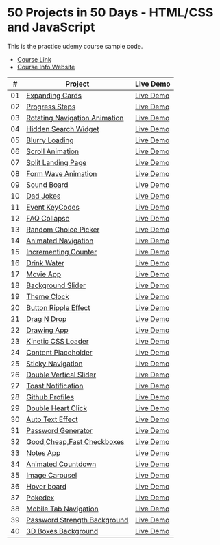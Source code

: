 # 50 Projects in 50 Days - HTML/CSS and JavaScript

This is the practice udemy course sample code.

-   [Course Link](https://www.udemy.com/course/50-projects-50-days)
-   [Course Info Website](https://50projects50days.com)


|  #  | Project                                                                                                                     | Live Demo                                                                         |
| :-: | --------------------------------------------------------------------------------------------------------------------------- | --------------------------------------------------------------------------------- |
| 01  | [Expanding Cards](https://github.com/e04ji3w94gj94/50-Projects-In-50-Days---HTML-CSS-JavaScript/tree/main/Day1-ExpandingCards)                             | [Live Demo](https://e04ji3w94gj94.github.io/50-Projects-In-50-Days---HTML-CSS-JavaScript/Day1-ExpandingCards/)               |
| 02  | [Progress Steps](https://github.com/e04ji3w94gj94/50-Projects-In-50-Days---HTML-CSS-JavaScript/tree/main/Day2-ProgressSteps)                               | [Live Demo](https://e04ji3w94gj94.github.io/50-Projects-In-50-Days---HTML-CSS-JavaScript/Day2-ProgressSteps/)                |
| 03  | [Rotating Navigation Animation](https://github.com/e04ji3w94gj94/50-Projects-In-50-Days---HTML-CSS-JavaScript/tree/main/Day3-RotatingNavigation) | [Live Demo](https://e04ji3w94gj94.github.io/50-Projects-In-50-Days---HTML-CSS-JavaScript/Day3-RotatingNavigation/) |
| 04  | [Hidden Search Widget](https://github.com/e04ji3w94gj94/50-Projects-In-50-Days---HTML-CSS-JavaScript/tree/main/Day4-HiddenSearchWidget) | [Live Demo](https://e04ji3w94gj94.github.io/50-Projects-In-50-Days---HTML-CSS-JavaScript/Day4-HiddenSearchWidget/) |
| 05  | [Blurry Loading](https://github.com/e04ji3w94gj94/50-Projects-In-50-Days---HTML-CSS-JavaScript/tree/main/Day5-BlurryLoading) | [Live Demo](https://e04ji3w94gj94.github.io/50-Projects-In-50-Days---HTML-CSS-JavaScript/Day5-BlurryLoading/) |
| 06  | [Scroll Animation](https://github.com/e04ji3w94gj94/50-Projects-In-50-Days---HTML-CSS-JavaScript/tree/main/Day6-ScrollAnimation) | [Live Demo](https://e04ji3w94gj94.github.io/50-Projects-In-50-Days---HTML-CSS-JavaScript/Day6-ScrollAnimation/) |
| 07  | [Split Landing Page](https://github.com/e04ji3w94gj94/50-Projects-In-50-Days---HTML-CSS-JavaScript/tree/main/Day7-SplitLandingPage) | [Live Demo](https://e04ji3w94gj94.github.io/50-Projects-In-50-Days---HTML-CSS-JavaScript/Day7-SplitLandingPage/) |
| 08  | [Form Wave Animation](https://github.com/e04ji3w94gj94/50-Projects-In-50-Days---HTML-CSS-JavaScript/tree/main/Day8-FormWaveAnimation) | [Live Demo](https://e04ji3w94gj94.github.io/50-Projects-In-50-Days---HTML-CSS-JavaScript/Day8-FormWaveAnimation/) |
| 09  | [Sound Board](https://github.com/e04ji3w94gj94/50-Projects-In-50-Days---HTML-CSS-JavaScript/tree/main/Day9-SoundBoard) | [Live Demo](https://e04ji3w94gj94.github.io/50-Projects-In-50-Days---HTML-CSS-JavaScript/Day9-SoundBoard/) |
| 10  | [Dad Jokes](https://github.com/e04ji3w94gj94/50-Projects-In-50-Days---HTML-CSS-JavaScript/tree/main/Day10-DadJokes) | [Live Demo](https://e04ji3w94gj94.github.io/50-Projects-In-50-Days---HTML-CSS-JavaScript/Day10-DadJokes/) |
| 11  | [Event KeyCodes](https://github.com/e04ji3w94gj94/50-Projects-In-50-Days---HTML-CSS-JavaScript/tree/main/Day11-EventKeyCodes) | [Live Demo](https://e04ji3w94gj94.github.io/50-Projects-In-50-Days---HTML-CSS-JavaScript/Day11-EventKeyCodes/) |
| 12  | [FAQ Collapse](https://github.com/e04ji3w94gj94/50-Projects-In-50-Days---HTML-CSS-JavaScript/tree/main/Day12-FAQCollapse) | [Live Demo](https://e04ji3w94gj94.github.io/50-Projects-In-50-Days---HTML-CSS-JavaScript/Day12-FAQCollapse/) |
| 13  | [Random Choice Picker](https://github.com/e04ji3w94gj94/50-Projects-In-50-Days---HTML-CSS-JavaScript/tree/main/Day13-RandomChoicePicker) | [Live Demo](https://e04ji3w94gj94.github.io/50-Projects-In-50-Days---HTML-CSS-JavaScript/Day13-RandomChoicePicker/) |
| 14  | [Animated Navigation](https://github.com/e04ji3w94gj94/50-Projects-In-50-Days---HTML-CSS-JavaScript/tree/main/Day14-AnimatedNavigation) | [Live Demo](https://e04ji3w94gj94.github.io/50-Projects-In-50-Days---HTML-CSS-JavaScript/Day14-AnimatedNavigation/) |
| 15  | [Incrementing Counter](https://github.com/e04ji3w94gj94/50-Projects-In-50-Days---HTML-CSS-JavaScript/tree/main/Day15-IncrementingCounter) | [Live Demo](https://e04ji3w94gj94.github.io/50-Projects-In-50-Days---HTML-CSS-JavaScript/Day15-IncrementingCounter/) |
| 16  | [Drink Water](https://github.com/e04ji3w94gj94/50-Projects-In-50-Days---HTML-CSS-JavaScript/tree/main/Day16-DrinkWater) | [Live Demo](https://e04ji3w94gj94.github.io/50-Projects-In-50-Days---HTML-CSS-JavaScript/Day16-DrinkWater/) |
| 17  | [Movie App](https://github.com/e04ji3w94gj94/50-Projects-In-50-Days---HTML-CSS-JavaScript/tree/main/Day17-MovieApp) | [Live Demo](https://e04ji3w94gj94.github.io/50-Projects-In-50-Days---HTML-CSS-JavaScript/Day17-MovieApp/) |
| 18  | [Background Slider](https://github.com/e04ji3w94gj94/50-Projects-In-50-Days---HTML-CSS-JavaScript/tree/main/Day18-BackgroundSlider) | [Live Demo](https://e04ji3w94gj94.github.io/50-Projects-In-50-Days---HTML-CSS-JavaScript/Day18-BackgroundSlider/) |
| 19  | [Theme Clock](https://github.com/e04ji3w94gj94/50-Projects-In-50-Days---HTML-CSS-JavaScript/tree/main/Day19-ThemeClock) | [Live Demo](https://e04ji3w94gj94.github.io/50-Projects-In-50-Days---HTML-CSS-JavaScript/Day19-ThemeClock/) |
| 20  | [Button Ripple Effect](https://github.com/e04ji3w94gj94/50-Projects-In-50-Days---HTML-CSS-JavaScript/tree/main/Day20-ButtonRippleEffect) | [Live Demo](https://e04ji3w94gj94.github.io/50-Projects-In-50-Days---HTML-CSS-JavaScript/Day20-ButtonRippleEffect/) |
| 21  | [Drag N Drop](https://github.com/e04ji3w94gj94/50-Projects-In-50-Days---HTML-CSS-JavaScript/tree/main/Day21-DragNDrop) | [Live Demo](https://e04ji3w94gj94.github.io/50-Projects-In-50-Days---HTML-CSS-JavaScript/Day21-DragNDrop/) |
| 22  | [Drawing App](https://github.com/e04ji3w94gj94/50-Projects-In-50-Days---HTML-CSS-JavaScript/tree/main/Day22-DrawingApp) | [Live Demo](https://e04ji3w94gj94.github.io/50-Projects-In-50-Days---HTML-CSS-JavaScript/Day22-DrawingApp/) |
| 23  | [Kinetic CSS Loader](https://github.com/e04ji3w94gj94/50-Projects-In-50-Days---HTML-CSS-JavaScript/tree/main/Day23-KineticCSSLoader) | [Live Demo](https://e04ji3w94gj94.github.io/50-Projects-In-50-Days---HTML-CSS-JavaScript/Day23-KineticCSSLoader/) |
| 24  | [Content Placeholder](https://github.com/e04ji3w94gj94/50-Projects-In-50-Days---HTML-CSS-JavaScript/tree/main/Day24-ContentPlaceholder) | [Live Demo](https://e04ji3w94gj94.github.io/50-Projects-In-50-Days---HTML-CSS-JavaScript/Day24-ContentPlaceholder/) |
| 25  | [Sticky Navigation](https://github.com/e04ji3w94gj94/50-Projects-In-50-Days---HTML-CSS-JavaScript/tree/main/Day25-StickyNavigation) | [Live Demo](https://e04ji3w94gj94.github.io/50-Projects-In-50-Days---HTML-CSS-JavaScript/Day25-StickyNavigation/) |
| 26  | [Double Vertical Slider](https://github.com/e04ji3w94gj94/50-Projects-In-50-Days---HTML-CSS-JavaScript/tree/main/Day26-DoubleVerticalSlider) | [Live Demo](https://e04ji3w94gj94.github.io/50-Projects-In-50-Days---HTML-CSS-JavaScript/Day26-DoubleVerticalSlider/) |
| 27  | [Toast Notification](https://github.com/e04ji3w94gj94/50-Projects-In-50-Days---HTML-CSS-JavaScript/tree/main/Day27-ToastNotification) | [Live Demo](https://e04ji3w94gj94.github.io/50-Projects-In-50-Days---HTML-CSS-JavaScript/Day27-ToastNotification/) |
| 28  | [Github Profiles](https://github.com/e04ji3w94gj94/50-Projects-In-50-Days---HTML-CSS-JavaScript/tree/main/Day28-GithubProfiles) | [Live Demo](https://e04ji3w94gj94.github.io/50-Projects-In-50-Days---HTML-CSS-JavaScript/Day28-GithubProfiles/) |
| 29  | [Double Heart Click](https://github.com/e04ji3w94gj94/50-Projects-In-50-Days---HTML-CSS-JavaScript/tree/main/Day29-DoubleHeartClick) | [Live Demo](https://e04ji3w94gj94.github.io/50-Projects-In-50-Days---HTML-CSS-JavaScript/Day29-DoubleHeartClick/) |
| 30  | [Auto Text Effect](https://github.com/e04ji3w94gj94/50-Projects-In-50-Days---HTML-CSS-JavaScript/tree/main/Day30-AutoTextEffect) | [Live Demo](https://e04ji3w94gj94.github.io/50-Projects-In-50-Days---HTML-CSS-JavaScript/Day30-AutoTextEffect/) |
| 31  | [Password Generator](https://github.com/e04ji3w94gj94/50-Projects-In-50-Days---HTML-CSS-JavaScript/tree/main/Day31-PasswordGenerator) | [Live Demo](https://e04ji3w94gj94.github.io/50-Projects-In-50-Days---HTML-CSS-JavaScript/Day31-PasswordGenerator/) |
| 32  | [Good,Cheap,Fast Checkboxes](https://github.com/e04ji3w94gj94/50-Projects-In-50-Days---HTML-CSS-JavaScript/tree/main/Day32-Good,Cheap,FastCheckboxes) | [Live Demo](https://e04ji3w94gj94.github.io/50-Projects-In-50-Days---HTML-CSS-JavaScript/Day32-Good,Cheap,FastCheckboxes/) |
| 33  | [Notes App](https://github.com/e04ji3w94gj94/50-Projects-In-50-Days---HTML-CSS-JavaScript/tree/main/Day33-NotesApp) | [Live Demo](https://e04ji3w94gj94.github.io/50-Projects-In-50-Days---HTML-CSS-JavaScript/Day33-NotesApp/) |
| 34  | [Animated Countdown](https://github.com/e04ji3w94gj94/50-Projects-In-50-Days---HTML-CSS-JavaScript/tree/main/Day34-AnimatedCountdown) | [Live Demo](https://e04ji3w94gj94.github.io/50-Projects-In-50-Days---HTML-CSS-JavaScript/Day34-AnimatedCountdown/) |
| 35  | [Image Carousel](https://github.com/e04ji3w94gj94/50-Projects-In-50-Days---HTML-CSS-JavaScript/tree/main/Day35-ImageCarousel) | [Live Demo](https://e04ji3w94gj94.github.io/50-Projects-In-50-Days---HTML-CSS-JavaScript/Day35-ImageCarousel/) |
| 36  | [Hover board](https://github.com/e04ji3w94gj94/50-Projects-In-50-Days---HTML-CSS-JavaScript/tree/main/Day36-Hoverboard) | [Live Demo](https://e04ji3w94gj94.github.io/50-Projects-In-50-Days---HTML-CSS-JavaScript/Day36-Hoverboard/) |
| 37  | [Pokedex](https://github.com/e04ji3w94gj94/50-Projects-In-50-Days---HTML-CSS-JavaScript/tree/main/Day37-Pokedex) | [Live Demo](https://e04ji3w94gj94.github.io/50-Projects-In-50-Days---HTML-CSS-JavaScript/Day37-Pokedex/) |
| 38  | [Mobile Tab Navigation](https://github.com/e04ji3w94gj94/50-Projects-In-50-Days---HTML-CSS-JavaScript/tree/main/Day38-MobileTabNavigation) | [Live Demo](https://e04ji3w94gj94.github.io/50-Projects-In-50-Days---HTML-CSS-JavaScript/Day38-MobileTabNavigation/) |
| 39  | [Password Strength Background](https://github.com/e04ji3w94gj94/50-Projects-In-50-Days---HTML-CSS-JavaScript/tree/main/Day39-PasswordStrengthBackground) | [Live Demo](https://e04ji3w94gj94.github.io/50-Projects-In-50-Days---HTML-CSS-JavaScript/Day39-PasswordStrengthBackground/) |
| 40  | [3D Boxes Background](https://github.com/e04ji3w94gj94/50-Projects-In-50-Days---HTML-CSS-JavaScript/tree/main/Day40-3DBoxesBackground) | [Live Demo](https://e04ji3w94gj94.github.io/50-Projects-In-50-Days---HTML-CSS-JavaScript/Day40-3DBoxesBackground/) |
